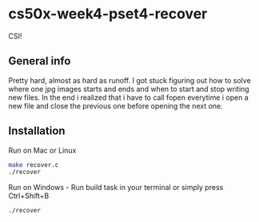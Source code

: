 # cs50x-week4-pset4-recover
CSI!

## General info

Pretty hard, almost as hard as runoff. I got stuck figuring out how to solve where one jpg images starts and ends and when to start and stop writing new files. In the end i realized that i have to call fopen everytime i open a new file and close the previous one before opening the next one. 

## Installation
Run on Mac or Linux
```bash
make recover.c
./recover
```
Run on Windows - Run build task in your terminal or simply press Ctrl+Shift+B
```bash
./recover
```

